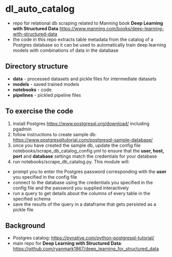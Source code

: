 # dl_auto_catalog
- repo for relational db scraping related to Manning book **Deep Learning with Structured Data** https://www.manning.com/books/deep-learning-with-structured-data
- the code in this repo extracts table metadata from the catalog of a Postgres database so it can be used to automatically train deep learning models with combinations of data in the database

## Directory structure
- **data** - processed datasets and pickle files for intermediate datasets
- **models** - saved trained models
- **notebooks** - code
- **pipelines** - pickled pipeline files

## To exercise the code

1. Install Postgres https://www.postgresql.org/download/ including pgadmin
2. follow instructions to create sample db: https://www.postgresqltutorial.com/postgresql-sample-database/
3. once you have created the sample db, update the config file notebooks/scrape_db_catalog_config.yml to ensure that the **user, host, port** and **database** settings match the credentials for your database
4. run notebooks/scrape_db_catalog.py. This module will:
- prompt you to enter the Postgres password corresponding with the **user** you specified in the config file
- connect to the database using the credentials you specified in the config file and the password you supplied interactively
- run a query to get details about the columns of every table in the specified schema
- save the results of the query in a dataframe that gets persisted as a pickle file


## Background

- Postgres catalog: https://pynative.com/python-postgresql-tutorial/
- main repo for **Deep Learning with Structured Data**: https://github.com/ryanmark1867/deep_learning_for_structured_data